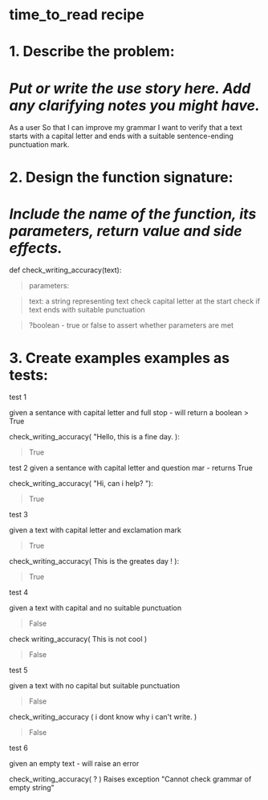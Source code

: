 # time_to_read recipe

# 1. Describe the problem:

# _Put or write the use story here. Add any clarifying notes you might have._ 

As a user
So that I can improve my grammar
I want to verify that a text starts with a capital letter and ends with a suitable sentence-ending punctuation mark.



# 2. Design the function signature:
# _Include the name of the function, its parameters, return value and side effects._ 

def check_writing_accuracy(text):

> parameters:

>text: a string representing text
> check capital letter at the start
> check if text ends with suitable punctuation

> ?boolean - true or false to assert whether parameters are met




# 3. Create examples examples as tests:

test 1

given a sentance with capital letter and full stop -
will return a boolean > True

check_writing_accuracy( "Hello, this is a fine day. ):
> True

test 2
given a sentance with capital letter and question mar - 
returns True

check_writing_accuracy( "Hi, can i help? "):
> True

test 3

given a text with capital letter and exclamation mark 
> True

check_writing_accuracy( This is the greates day ! ):
> True

test 4

given a text with capital and no suitable punctuation
> False

check writing_accuracy( This is not cool )
>False

test 5

given a text with no capital but suitable punctuation
> False

check_writing_accuracy ( i dont know why i can't write. )
> False

test 6

given an empty text - will raise an error

check_writing_accuracy( ? )
Raises exception
"Cannot check grammar of empty string"













    